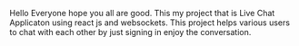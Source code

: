 Hello Everyone hope you all are good. This my project that is Live Chat Applicaton using react js and websockets. This project helps various users to chat with each other by just signing in enjoy the conversation. 
